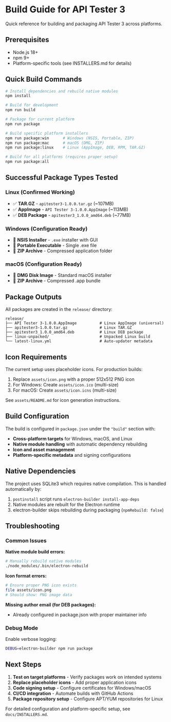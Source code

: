 # Build Guide for API Tester 3

Quick reference for building and packaging API Tester 3 across platforms.

## Prerequisites

- Node.js 18+
- npm 9+
- Platform-specific tools (see INSTALLERS.md for details)

## Quick Build Commands

```bash
# Install dependencies and rebuild native modules
npm install

# Build for development
npm run build

# Package for current platform
npm run package

# Build specific platform installers
npm run package:win      # Windows (NSIS, Portable, ZIP)
npm run package:mac      # macOS (DMG, ZIP)
npm run package:linux    # Linux (AppImage, DEB, RPM, TAR.GZ)

# Build for all platforms (requires proper setup)
npm run package:all
```

## Successful Package Types Tested

### Linux (Confirmed Working)
- ✅ **TAR.GZ** - `apitester3-1.0.0.tar.gz` (~107MB)
- ✅ **AppImage** - `API Tester 3-1.0.0.AppImage` (~113MB)
- ✅ **DEB Package** - `apitester3_1.0.0_amd64.deb` (~77MB)

### Windows (Configuration Ready)
- 🔧 **NSIS Installer** - `.exe` installer with GUI
- 🔧 **Portable Executable** - Single .exe file
- 🔧 **ZIP Archive** - Compressed application folder

### macOS (Configuration Ready)
- 🔧 **DMG Disk Image** - Standard macOS installer
- 🔧 **ZIP Archive** - Compressed .app bundle

## Package Outputs

All packages are created in the `release/` directory:

```
release/
├── API Tester 3-1.0.0.AppImage          # Linux AppImage (universal)
├── apitester3-1.0.0.tar.gz              # Linux TAR.GZ
├── apitester3_1.0.0_amd64.deb           # Linux DEB package
├── linux-unpacked/                      # Unpacked Linux build
└── latest-linux.yml                     # Auto-updater metadata
```

## Icon Requirements

The current setup uses placeholder icons. For production builds:

1. Replace `assets/icon.png` with a proper 512x512 PNG icon
2. For Windows: Create `assets/icon.ico` (multi-size)
3. For macOS: Create `assets/icon.icns` (multi-size)

See `assets/README.md` for icon generation instructions.

## Build Configuration

The build is configured in `package.json` under the `"build"` section with:

- **Cross-platform targets** for Windows, macOS, and Linux
- **Native module handling** with automatic dependency rebuilding
- **Icon and asset management** 
- **Platform-specific metadata** and signing configurations

## Native Dependencies

The project uses SQLite3 which requires native compilation. This is handled automatically by:

1. `postinstall` script runs `electron-builder install-app-deps`
2. Native modules are rebuilt for the Electron runtime
3. electron-builder skips rebuilding during packaging (`npmRebuild: false`)

## Troubleshooting

### Common Issues

**Native module build errors:**
```bash
# Manually rebuild native modules
./node_modules/.bin/electron-rebuild
```

**Icon format errors:**
```bash
# Ensure proper PNG icon exists
file assets/icon.png
# Should show: PNG image data
```

**Missing author email (for DEB packages):**
- Already configured in package.json with proper maintainer info

### Debug Mode

Enable verbose logging:
```bash
DEBUG=electron-builder npm run package
```

## Next Steps

1. **Test on target platforms** - Verify packages work on intended systems
2. **Replace placeholder icons** - Add proper application icons
3. **Code signing setup** - Configure certificates for Windows/macOS
4. **CI/CD integration** - Automate builds with GitHub Actions
5. **Package repository setup** - Configure APT/YUM repositories for Linux

For detailed configuration and platform-specific setup, see `docs/INSTALLERS.md`.